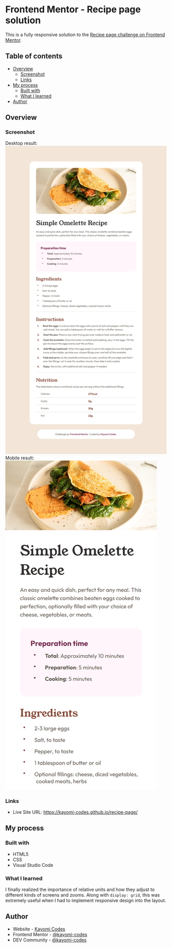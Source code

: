 # Frontend Mentor - Recipe page solution

This is a fully responsive solution to the [Recipe page challenge on Frontend Mentor](https://www.frontendmentor.io/challenges/recipe-page-KiTsR8QQKm).

## Table of contents

- [Overview](#overview)
  - [Screenshot](#screenshot)
  - [Links](#links)
- [My process](#my-process)
  - [Built with](#built-with)
  - [What I learned](#what-i-learned)
- [Author](#author)

## Overview

### Screenshot

Desktop result:
![Desktop result image](./design/desktop-result.png)
Mobile result:
![Mobile result image](./design/mobile-result.png)

### Links

- Live Site URL: https://kayomi-codes.github.io/recipe-page/

## My process

### Built with

- HTML5
- CSS
- Visual Studio Code

### What I learned

I finally realized the importance of relative units and how they adjust to different kinds of screens and zooms. Along with `display: grid`, this was extremely useful when I had to implement responsive design into the layout.

## Author

- Website - [Kayomi Codes](https://kayomi-codes.github.io/)
- Frontend Mentor - [@kayomi-codes](https://www.frontendmentor.io/profile/kayomi-codes)
- DEV Community - [@kayomi-codes](https://dev.to/kayomi-codes)
